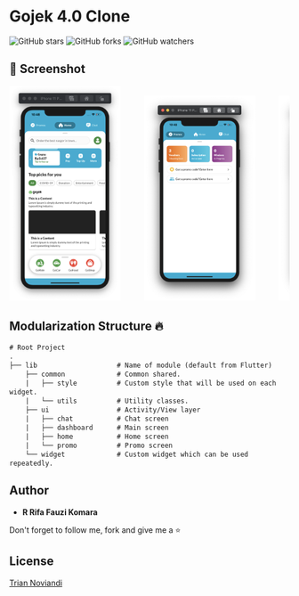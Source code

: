 # Gojek 4.0 Clone

![GitHub stars](https://img.shields.io/github/stars/rrifafauzikomara/gojek4.0-clone?style=social)
![GitHub forks](https://img.shields.io/github/forks/rrifafauzikomara/gojek4.0-clone?style=social)
![GitHub watchers](https://img.shields.io/github/watchers/rrifafauzikomara/gojek4.0-clone?style=social)

## 📸 Screenshot
<pre>
<img src="screenshot/home.png" width="200">     <img src="screenshot/promo.png" width="200">     <img src="screenshot/chat.png" width="200">
</pre>

## Modularization Structure 🔥

    # Root Project
    .
    ├── lib                    # Name of module (default from Flutter)
        ├── common             # Common shared.
        |   ├── style          # Custom style that will be used on each widget.
        |   └── utils          # Utility classes.
        ├── ui                 # Activity/View layer
        |   ├── chat           # Chat screen
        |   ├── dashboard      # Main screen
        |   ├── home           # Home screen
        |   └── promo          # Promo screen
        └── widget             # Custom widget which can be used repeatedly.


## Author

* **R Rifa Fauzi Komara**

Don't forget to follow me, fork and give me a ⭐


## License

[Trian Noviandi](https://github.com/triannoviandi)